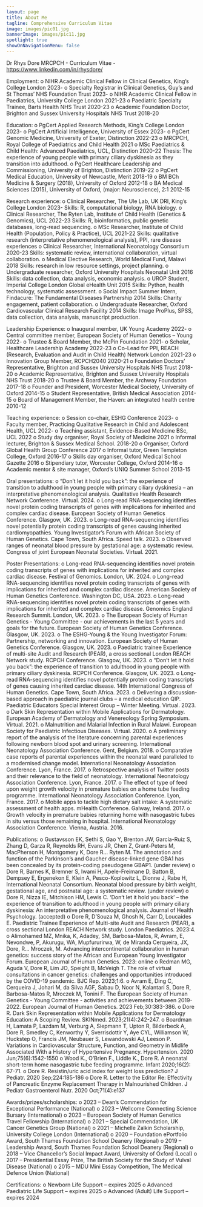```yaml
---
layout: page
title: About Me
tagline: Comprehensive Curriculum Vitae
image: images/pic01.jpg
bannerImage: images/pic11.jpg
spotlight: true
showOnNavigationMenu: false
---
```


Dr Rhys Dore MRCPCH - Curriculum Vitae - https://www.linkedin.com/in/rhysdore/ 

Employment:
o	NIHR Academic Clinical Fellow in Clinical Genetics, King’s College London				2023-
o	Specialty Registrar in Clinical Genetics, Guy’s and St Thomas’ NHS Foundation Trust		2023-
o	NIHR Academic Clinical Fellow in Paediatrics, University College London				2021-23
o	Paediatric Specialty Trainee, Barts Health NHS Trust 						2020-23
o	Academic Foundation Doctor, Brighton and Sussex University Hospitals NHS Trust 		2018-20

Education:
o	PgCert Applied Research Methods, King’s College London					2023-
o	PgCert Artificial Intelligence, University of Essex							2023-
o	PgCert Genomic Medicine, University of Exeter, Distinction 					2022-23
o	MRCPCH, Royal College of Paediatrics and Child Health						2021
o	MSc Paediatrics & Child Health: Advanced Paediatrics, UCL, Distinction				2020-22
Thesis: The experience of young people with primary ciliary dyskinesia as they transition into adulthood.
o	PgCert Healthcare Leadership and Commissioning, University of Brighton, Distinction		2019-22
o	PgCert Medical Education, University of Newcastle, Merit					2018-19
o	BM BCh Medicine & Surgery (2018), University of Oxford						2012-18
o	BA Medical Sciences (2015), University of Oxford, (major: Neuroscience), 2:1			2012-15 

Research experience:
o	Clinical Researcher, The Ule Lab, UK DRI, King’s College London					2023-
Skills: R, computational biology, RNA biology.
o	Clinical Researcher, The Ryten Lab, Institute of Child Health (Genetics & Genomics), UCL		2022-23
Skills: R, bioinformatics, public genetic databases, long-read sequencing.
o	MSc Researcher, Institute of Child Health (Population, Policy & Practice), UCL			2021-22
Skills: qualitative research (interpretative phenomenological analysis), PPI, rare disease experiences
o	Clinical Researcher, International Neonatology Consortium					2020-23
Skills: systematic review, international collaboration, virtual collaboration.
o	Medical Elective Research, World Medical Fund, Malawi						2018
Skills: research in low resource settings, project planning.
o	Undergraduate researcher, Oxford University Hospitals Neonatal Unit				2016
Skills: data collection, data analysis, economic analysis.
o	UROP Student, Imperial College London Global eHealth Unit					2015
Skills: Python, health technology, systematic assessment.
o	Social Impact Summer Intern, Findacure: The Fundamental Diseases Partnership 			2014
Skills: Charity engagement, patient collaboration.
o	Undergraduate Researcher, Oxford Cardiovascular Clinical Research Facility			2014
Skills: Image ProPlus, SPSS, data collection, data analysis, manuscript production.

Leadership Experience:
o	Inaugural member, UK Young Academy								2022-
o	Central committee member, European Society of Human Genetics – Young			2022-
o	Trustee & Board Member, the McPin Foundation						2021-
o	Scholar, Healthcare Leadership Academy								2022-23
o	Co-Lead for PPI, REACH (Research, Evaluation and Audit in Child Health) Network London		2021-23
o	Innovation Group Member, RCPCH2040								2020-21
o	Foundation Doctors’ Representative, Brighton and Sussex University Hospitals NHS Trust		2018-20
o	Academic Representative, Brighton and Sussex University Hospitals NHS Trust			2018-20
o	Trustee & Board Member, the Archway Foundation						2017-18
o	Founder and President, Worcester Medical Society, University of Oxford				2014-15
o	Student Representative, British Medical Association						2014-15
o	Board of Management Member, the Haven: an integrated health centre				2010-12

Teaching experience:
o	Session co-chair, ESHG Conference								2023-
o	Faculty member, Practicing Qualitative Research in Child and Adolescent Health, UCL		2022-
o	Teaching assistant, Evidence-Based Medicine BSc, UCL						2022
o	Study day organiser, Royal Society of Medicine							2021
o	Informal lecturer, Brighton & Sussex Medical School. 						2018-20
o	Organiser, Oxford Global Health Group Conference						2017
o	Informal tutor, Green Templeton College, Oxford						2016-17
o	Skills day organiser, Oxford Medical School Gazette						2016
o	Stipendiary tutor, Worcester College, Oxford							2014-16
o	Academic mentor & site manager, Oxford’s UNIQ Summer School				2013-15

Oral presentations:
o	“Don’t let it hold you back”: the experience of transition to adulthood in young people with primary ciliary dyskinesia – an interpretative phenomenological analysis. Qualitative Health Research Network Conference. Virtual. 2024.
o	Long-read RNA-sequencing identifies novel protein coding transcripts of genes with implications for inherited and complex cardiac disease. European Society of Human Genetics Conference. Glasgow, UK. 2023.
o	Long-read RNA-sequencing identifies novel potentially protein coding transcripts of genes causing inherited cardiomyopathies. Young Investigator’s Forum with African Society of Human Genetics. Cape Town, South Africa. Speed talk. 2023.
o	Observed ranges of neonatal blood pressure by gestational age: a systematic review. Congress of joint European Neonatal Societies. Virtual. 2021.

Poster Presentations:
o	Long-read RNA-sequencing identifies novel protein coding transcripts of genes with implications for inherited and complex cardiac disease. Festival of Genomics. London, UK. 2024.
o	Long-read RNA-sequencing identifies novel protein coding transcripts of genes with implications for inherited and complex cardiac disease. American Society of Human Genetics Conference. Washington DC, USA. 2023.
o	Long-read RNA-sequencing identifies novel protein coding transcripts of genes with implications for inherited and complex cardiac disease. Genomics England Research Summit. London, UK. 2023.
o	The European Society of Human Genetics - Young Committee - our achievements in the last 5 years and goals for the future. European Society of Human Genetics Conference. Glasgow, UK. 2023.
o	The ESHG-Young & the Young Investigator Forum: Partnership, networking and innovation. European Society of Human Genetics Conference. Glasgow, UK. 2023.
o	Paediatric trainee Experience of multi-site Audit and Research (PEAR), a cross sectional London REACH Network study. RCPCH Conference. Glasgow, UK. 2023. 
o	“Don’t let it hold you back”: the experience of transition to adulthood in young people with primary ciliary dyskinesia. RCPCH Conference. Glasgow, UK. 2023.
o	Long-read RNA-sequencing identifies novel potentially protein coding transcripts of genes causing inherited cardiac disease. 14th International Congress of Human Genetics. Cape Town, South Africa. 2023.
o	Delivering a discussion-based approach in paediatric journal clubs – a medical education QIP. Paediatric Educators Special Interest Group – Winter Meeting. Virtual. 2023.
o	Dark Skin Representation within Mobile Applications for Dermatology. European Academy of Dermatology and Venereology Spring Symposium. Virtual. 2021.
o	Malnutrition and Malarial Infection in Rural Malawi. European Society for Paediatric Infectious Diseases. Virtual. 2020. 
o	A preliminary report of the analysis of the literature concerning parental experiences following newborn blood spot and urinary screening. International Neonatology Association Conference. Gent, Belgium. 2018.
o	Comparative case reports of parental experiences within the neonatal ward paralleled to a modernised change model. International Neonatology Association Conference. Lyon, France. 2017. 
o	Retrospective analysis of Twitter posts and their relevance to the field of neonatology. International Neonatology Association Conference. Lyon, France. 2017.
o	The effect of type of feed upon weight growth velocity in premature babies on a home tube feeding programme. International Neonatology Association Conference. Lyon, France. 2017.
o	Mobile apps to tackle high dietary salt intake: A systematic assessment of health apps. mHealth Conference. Galway, Ireland. 2017. 
o	Growth velocity in premature babies returning home with nasogastric tubes in situ versus those remaining in hospital. International Neonatology Association Conference. Vienna, Austria. 2016.

Publications:
o	Gustavsson EK, Sethi S, Gao Y, Brenton JW, García-Ruiz S, Zhang D, Garza R, Reynolds RH, Evans JR, Chen Z, Grant-Peters M, MacPherson H, Montgomery K, Dore R… Ryten M. The annotation and function of the Parkinson’s and Gaucher disease-linked gene GBA1 has been concealed by its protein-coding pseudogene GBAP1. (under review)
o	Dore R, Barnes K, Bremner S, Iwami H, Apele-Freimane D, Batton B, Dempsey E, Ergenekon E, Klein A, Pesco-Koplowitz L, Dionne J, Rabe H, International Neonatal Consortium. Neonatal blood pressure by birth weight, gestational age, and postnatal age: a systematic review. (under review)
o	Dore R, Nizza IE, Mitchison HM, Lewis C. ‘Don’t let it hold you back’ – the experience of transition to adulthood in young people with primary ciliary dyskinesia: An interpretative phenomenological analysis. Journal of Health Psychology. (accepted)
o	Dore R, D’Souza M, Ghosh N, Carr D, Loucaides E. Paediatric Trainee Experience of Multi-site Audit and Research (PEAR), a cross sectional London REACH Network study. London Paediatrics. 2023:4.
o	Alimohamed MZ, Mnika, K, Adadey, SM, Barbosa-Matos, R, Avram, E, Nevondwe, P, Akurugu, WA, Mupfururirwa, W, de Miranda Cerqueira, JX, Dore, R… Mroczek, M. Advancing intercontinental collaboration in human genetics: success story of the African and European Young Investigator Forum. European Journal of Human Genetics. 2023: online
o	Redman MG, Aguda V, Dore R, Lim JO, Speight B, McVeigh T. The role of virtual consultations in cancer genetics: challenges and opportunities introduced by the COVID-19 pandemic. BJC Rep. 2023;1:6.
o	Avram E, Ding C, Cerqueira J, Johari M, da Silva AGF, Sabau D, Noor N, Kalantari S, Dore R, Barbosa-Matos R, Mroczek M, Tonini F. The European Society of Human Genetics - Young Committee - activities and achievements between 2019-2022. European Journal of Human Genetics. 2023 Feb;30:383-386.
o	Dore R. Dark Skin Representation within Mobile Applications for Dermatology Education: A Scoping Review. SKINmed. 2023;21(4):242-247.
o	Boardman H, Lamata P, Lazdam M, Verburg A, Siepmann T, Upton R, Bilderbeck A, Dore R, Smedley C, Kenworthy Y, Sverrisdottir Y, Aye CYL, Williamson W, Huckstep O, Francis JM, Neubauer S, Lewandowski AJ, Leeson P. Variations in Cardiovascular Structure, Function, and Geometry in Midlife Associated With a History of Hypertensive Pregnancy. Hypertension. 2020 Jun;75(6):1542-1550
o	Wood K., O’Brien F., Liddle K., Dore R. A neonatal short-term home nasogastric tube feeding programme. Infant 2020;16(2): 67-71.
o	Dore R. Resistin/uric acid index for weight loss prediction? J Pediatr. 2020 Sep;224:185-186
o	Dore R. Letter to the Editor Re: Effectivity of Pancreatic Enzyme Replacement Therapy in Malnourished Children. J Pediatr Gastroenterol Nutr. 2020 Oct;71(4):e137

Awards/prizes/scholarships:
o	2023 – Dean’s Commendation for Exceptional Performance (National)
o	2023 – Wellcome Connecting Science Bursary (International)
o	2023 – European Society of Human Genetics Travel Fellowship (International)
o	2021 – Special Commendation, UK Cancer Genetics Group (National) 
o	2021 – Michelle Zalkin Scholarship, University College London (International) 
o	2020 – Foundation ePortfolio Award, South Thames Foundation School Deanery (Regional)
o	2019 – Leadership Award, South Thames Foundation School Deanery (Regional)
o	2018 – Vice Chancellor’s Social Impact Award, University of Oxford (Local) 
o	2017 – Presidential Essay Prize, The British Society for the Study of Vulval Disease (National) 
o	2015 – MDU Mini Essay Competition, The Medical Defence Union (National) 

Certifications:
o	Newborn Life Support – expires 2025
o	Advanced Paediatric Life Support – expires 2025
o	Advanced (Adult) Life Support – expires 2024
